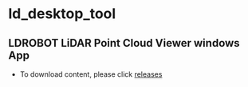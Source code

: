 # ld_desktop_tool
LDROBOT LiDAR Point Cloud Viewer windows App 
---
- To download content, please click [releases](https://github.com/ldrobotSensorTeam/ld_desktop_tool/releases)
